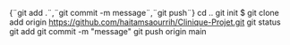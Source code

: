 {¨git add .¨,¨git commit -m message¨,¨git push¨}
cd ..
git init
$ git clone add origin https://github.com/haitamsaourrih/Clinique-Projet.git
git status
git add 
git commit -m "message"
git push origin main
